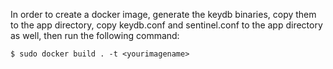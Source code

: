 In order to create a docker image, generate the keydb binaries, copy them to the app directory, copy keydb.conf and sentinel.conf to the app directory as well, then run the following command:

```
$ sudo docker build . -t <yourimagename>
```
